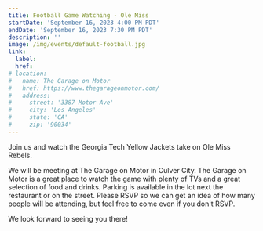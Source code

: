 ```yaml
---
title: Football Game Watching - Ole Miss
startDate: 'September 16, 2023 4:00 PM PDT'
endDate: 'September 16, 2023 7:30 PM PDT'
description: ''
image: /img/events/default-football.jpg
link:
  label:
  href:
# location:
#   name: The Garage on Motor
#   href: https://www.thegarageonmotor.com/
#   address:
#     street: '3387 Motor Ave'
#     city: 'Los Angeles'
#     state: 'CA'
#     zip: '90034'
---
```


Join us and watch the Georgia Tech Yellow Jackets take on Ole Miss Rebels.

We will be meeting at The Garage on Motor in Culver City. The Garage on Motor is a great place to watch the game with plenty of TVs and a great selection of food and drinks. Parking is available in the lot next the restaurant or on the street. Please RSVP so we can get an idea of how many people will be attending, but feel free to come even if you don't RSVP.

We look forward to seeing you there!
